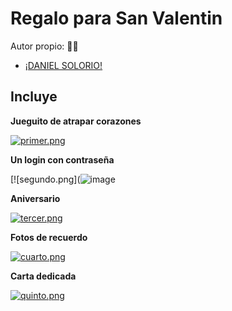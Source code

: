 # Regalo para San Valentin 
Autor propio: 🧑‍💻
  - [¡DANIEL SOLORIO!](https://github.com/danielsolorio1) 
## Incluye

**Jueguito de atrapar corazones**

[![primer.png](https://i.postimg.cc/Kjb1212y/primer.png)](https://postimg.cc/S2ZSLNRZ)

**Un login con contraseña**

[![segundo.png](![image](https://github.com/user-attachments/assets/63b398e9-72eb-4ca0-ab76-d5645c8f0c0f)

**Aniversario**

[![tercer.png](https://i.postimg.cc/g06jLVcW/tercer.png)](https://postimg.cc/cK00V889)

**Fotos de recuerdo**

[![cuarto.png](https://i.postimg.cc/sx3gLbYj/cuarto.png)](https://postimg.cc/N9Pt9JCS)

**Carta dedicada**

[![quinto.png](https://i.postimg.cc/L5v8FvDz/quinto.png)](https://postimg.cc/CnBgjGW1)

